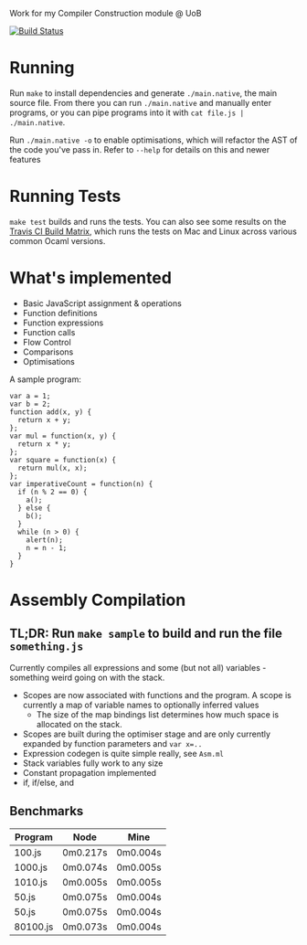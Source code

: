 Work for my Compiler Construction module @ UoB

[![Build Status](https://img.shields.io/travis/NotBobTheBuilder/compiler-construction.svg)](https://travis-ci.org/NotBobTheBuilder/compiler-construction)

Running
=======

Run `make` to install dependencies and generate `./main.native`, the main source file. From there you can run `./main.native` and manually enter programs, or you can pipe programs into it with `cat file.js | ./main.native`.

Run `./main.native -o` to enable optimisations, which will refactor the AST of the code you've pass in. Refer to `--help` for details on this and newer features

Running Tests
=============

`make test` builds and runs the tests. You can also see some results on the [Travis CI Build Matrix](https://travis-ci.org/NotBobTheBuilder/compiler-construction), which runs the tests on Mac and Linux across various common Ocaml versions.

What's implemented
==================

- Basic JavaScript assignment & operations
- Function definitions
- Function expressions
- Function calls
- Flow Control
- Comparisons
- Optimisations

A sample program:

    var a = 1;
    var b = 2;
    function add(x, y) {
      return x + y;
    };
    var mul = function(x, y) {
      return x * y;
    };
    var square = function(x) {
      return mul(x, x);
    };
    var imperativeCount = function(n) {
      if (n % 2 == 0) {
        a();
      } else {
        b();
      }
      while (n > 0) {
        alert(n);
        n = n - 1;
      }
    }

# Assembly Compilation

## TL;DR: Run `make sample` to build and run the file `something.js`

Currently compiles all expressions and some (but not all) variables - something weird going on with the stack.

- Scopes are now associated with functions and the program. A scope is currently a map of variable names to optionally inferred values
  - The size of the map bindings list determines how much space is allocated on the stack.
- Scopes are built during the optimiser stage and are only currently expanded by function parameters and `var x=..`
- Expression codegen is quite simple really, see `Asm.ml`
- Stack variables fully work to any size
- Constant propagation implemented
- if, if/else, and 

## Benchmarks

| Program  | Node     | Mine     |
|----------|----------|----------|
| 100.js   | 0m0.217s | 0m0.004s |
| 1000.js  | 0m0.074s | 0m0.005s |
| 1010.js  | 0m0.005s | 0m0.005s |
| 50.js    | 0m0.075s | 0m0.004s |
| 50.js    | 0m0.075s | 0m0.004s |
| 80100.js | 0m0.073s | 0m0.004s |
